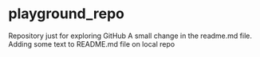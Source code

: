 # playground_repo
Repository just for exploring GitHub
A small change in the readme.md file.
Adding some text to README.md file on local repo
